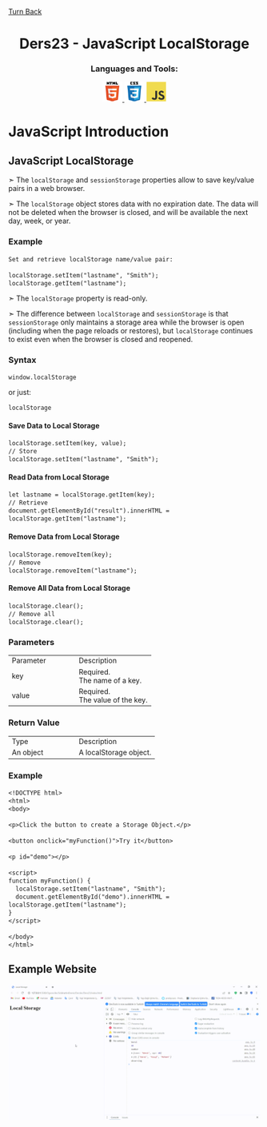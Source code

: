 [Turn Back](../../)

<h1 align="center">Ders23 - JavaScript LocalStorage</h1>

<h3 align="center">Languages and Tools:</h3>
<p align="center"><a href="https://www.w3.org/html/" target="_blank" rel="noreferrer"> <img src="https://raw.githubusercontent.com/devicons/devicon/master/icons/html5/html5-original-wordmark.svg" alt="html5" width="40" height="40"/> </a> <a href="https://www.w3schools.com/css/" target="_blank" rel="noreferrer"> <img src="https://raw.githubusercontent.com/devicons/devicon/master/icons/css3/css3-original-wordmark.svg" alt="css3" width="40" height="40"/> </a> <a href="https://developer.mozilla.org/en-US/docs/Web/JavaScript" target="_blank" rel="noreferrer"> <img src="https://raw.githubusercontent.com/devicons/devicon/master/icons/javascript/javascript-original.svg" alt="javascript" width="40" height="40"/> </a> </p>

# JavaScript Introduction

## JavaScript LocalStorage

&#10147; The `localStorage` and `sessionStorage` properties allow to save key/value pairs in a web browser.

&#10147; The `localStorage` object stores data with no expiration date. The data will not be deleted when the browser is closed, and will be available the next day, week, or year.

### Example

    Set and retrieve localStorage name/value pair:

    localStorage.setItem("lastname", "Smith");
    localStorage.getItem("lastname");

&#10147; The `localStorage` property is read-only.

&#10147; The difference between `localStorage` and `sessionStorage` is that `sessionStorage` only maintains a storage area while the browser is open (including when the page reloads or restores), but `localStorage` continues to exist even when the browser is closed and reopened.

### Syntax

    window.localStorage

or just:

    localStorage

#### Save Data to Local Storage

    localStorage.setItem(key, value);
    // Store
    localStorage.setItem("lastname", "Smith");

#### Read Data from Local Storage

    let lastname = localStorage.getItem(key);
    // Retrieve
    document.getElementById("result").innerHTML = localStorage.getItem("lastname");

#### Remove Data from Local Storage

    localStorage.removeItem(key);
    // Remove
    localStorage.removeItem("lastname");

#### Remove All Data from Local Storage

    localStorage.clear();
    // Remove all
    localStorage.clear();

### Parameters

<table>
<tbody><tr></tr>
 <tr>
   <td style="width:120px">Parameter</td>
   <td>Description</td>
 </tr>
<tr>
  <td>key</td><td>Required.<br>The name of a key.</td>
</tr>
<tr>
  <td>value</td><td>Required.<br>The value of the key.</td>
</tr>
</tbody></table>

### Return Value

<table>
<tbody><tr></tr>
<tr>
 <td style="width:120px">Type</td>
 <td>Description</td>
</tr>
<tr>
  <td>An object</td><td>A localStorage object.</td>
</tr>
</tbody></table>

### Example

    <!DOCTYPE html>
    <html>
    <body>

    <p>Click the button to create a Storage Object.</p>

    <button onclick="myFunction()">Try it</button>

    <p id="demo"></p>

    <script>
    function myFunction() {
      localStorage.setItem("lastname", "Smith");
      document.getElementById("demo").innerHTML = localStorage.getItem("lastname");
    }
    </script>

    </body>
    </html>


## Example Website

![alt text](https://github.com/waroi/TurkcellFrontend2023/blob/develop/Ogrenciler/SelahattinDemir/Dersler/Ders23/photos/media.gif)

